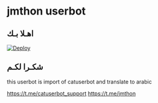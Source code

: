 # jmthon userbot

## اهـلا بـك

[![Deploy](https://Mazennnn55/deploy/button.svg)](https://heroku.com/deploy?template=https://github.com/JMTHON-AR/pack)

## شكـرا لكـم 


this userbot is import of catuserbot and translate to arabic

https://t.me/catuserbot_support
https://t.me/jmthon
